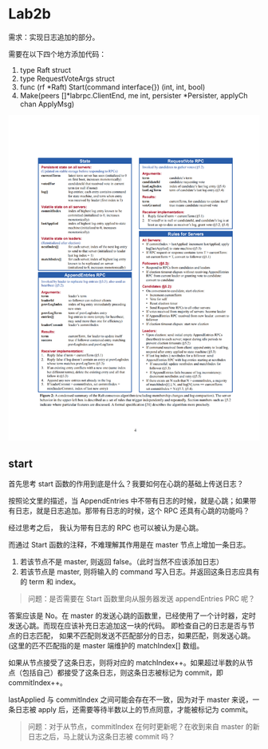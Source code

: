 # Lab2b
需求：实现日志追加的部分。

需要在以下四个地方添加代码：
1. type Raft struct 
2. type RequestVoteArgs struct
3. func (rf *Raft) Start(command interface{}) (int, int, bool) 
4. Make(peers []*labrpc.ClientEnd, me int, persister *Persister, applyCh chan ApplyMsg)

![raft](images/raft.png)


## start
首先思考 start 函数的作用到底是什么？我要如何在心跳的基础上传送日志？

按照论文里的描述，当 AppendEntries 中不带有日志的时候，就是心跳；如果带有日志，就是日志追加。那带有日志的时候，这个 RPC 还具有心跳的功能吗？

经过思考之后， 我认为带有日志的 RPC 也可以被认为是心跳。

而通过 Start 函数的注释，不难理解其作用是在 master 节点上增加一条日志。

1. 若该节点不是 master, 则返回 false。（此时当然不应该添加日志）
2. 若该节点是 master, 则将输入的 command 写入日志。并返回这条日志应具有的 term 和 index。

> 问题：是否需要在 Start 函数里向从服务器发送 appendEntries PRC 呢？

答案应该是 No。在 master 的发送心跳的函数里，已经使用了一个计时器，定时发送心跳。而现在应该补充日志追加这一块的代码。
即检查自己的日志是否与节点的日志匹配，
如果不匹配则发送不匹配部分的日志，如果匹配，则发送心跳。
(这里的匹不匹配指的是 master 端维护的 matchIndex[] 数组。

如果从节点接受了这条日志，则将对应的 matchIndex++。如果超过半数的从节点（包括自己）都接受了这条日志，则这条日志被标记为 commit，即 commitIndex++。

lastApplied 与 commitIndex 之间可能会存在不一致，因为对于 master 来说，一条日志被 apply 后，还需要等待半数以上的节点同意，才能被标记为 commit。

> 问题：对于从节点，commitIndex 在何时更新呢？在收到来自 master 的新日志之后，马上就认为这条日志被 commit 吗？